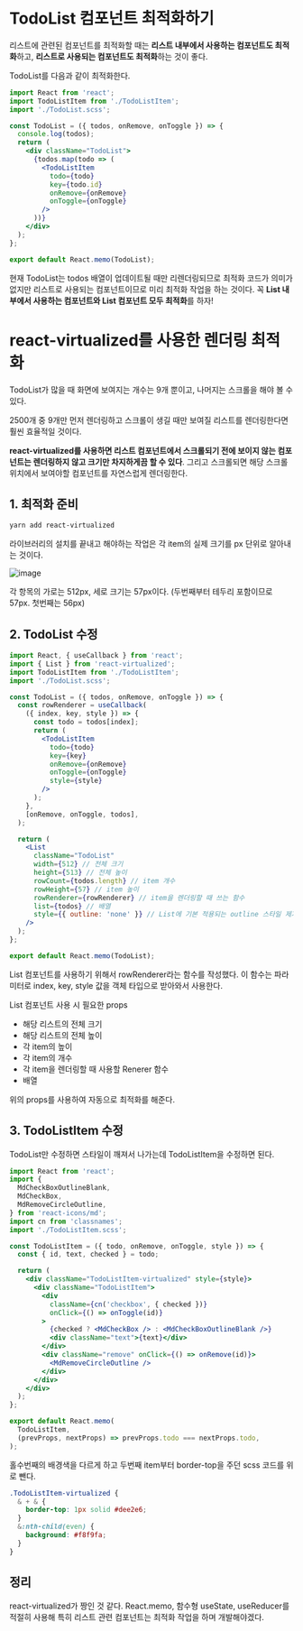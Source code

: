 # TodoList 컴포넌트 최적화하기

리스트에 관련된 컴포넌트를 최적화할 때는 **리스트 내부에서 사용하는 컴포넌트도 최적화**하고, **리스트로 사용되는 컴포넌트도 최적화**하는 것이 좋다.

TodoList를 다음과 같이 최적화한다.

```jsx
import React from 'react';
import TodoListItem from './TodoListItem';
import './TodoList.scss';

const TodoList = ({ todos, onRemove, onToggle }) => {
  console.log(todos);
  return (
    <div className="TodoList">
      {todos.map(todo => (
        <TodoListItem
          todo={todo}
          key={todo.id}
          onRemove={onRemove}
          onToggle={onToggle}
        />
      ))}
    </div>
  );
};

export default React.memo(TodoList);
```

현재 TodoList는 todos 배열이 업데이트될 때만 리렌더링되므로 최적화 코드가 의미가 없지만 리스트로 사용되는 컴포넌트이므로 미리 최적화 작업을 하는 것이다. 꼭 **List 내부에서 사용하는 컴포넌트와 List 컴포넌트 모두 최적화**를 하자!

# react-virtualized를 사용한 렌더링 최적화

TodoList가 많을 때 화면에 보여지는 개수는 9개 뿐이고, 나머지는 스크롤을 해야 볼 수 있다.

2500개 중 9개만 먼저 렌더링하고 스크롤이 생길 때만 보여질 리스트를 렌더링한다면 훨씬 효율적일 것이다.

**react-virtualized를 사용하면 리스트 컴포넌트에서 스크롤되기 전에 보이지 않는 컴포넌트는 렌더링하지 않고 크기만 차지하게끔 할 수 있다**. 그리고 스크롤되면 해당 스크롤 위치에서 보여야할 컴포넌트를 자연스럽게 렌더링한다.

## 1. 최적화 준비

```bash
yarn add react-virtualized
```

라이브러리의 설치를 끝내고 해야하는 작업은 각 item의 실제 크기를 px 단위로 알아내는 것이다.

![image](https://user-images.githubusercontent.com/48080762/71799575-06c62580-3099-11ea-907b-d98b8b6429e2.png)

각 항목의 가로는 512px, 세로 크기는 57px이다. (두번째부터 테두리 포함이므로 57px. 첫번째는 56px)

## 2. TodoList 수정

```jsx
import React, { useCallback } from 'react';
import { List } from 'react-virtualized';
import TodoListItem from './TodoListItem';
import './TodoList.scss';

const TodoList = ({ todos, onRemove, onToggle }) => {
  const rowRenderer = useCallback(
    ({ index, key, style }) => {
      const todo = todos[index];
      return (
        <TodoListItem
          todo={todo}
          key={key}
          onRemove={onRemove}
          onToggle={onToggle}
          style={style}
        />
      );
    },
    [onRemove, onToggle, todos],
  );

  return (
    <List
      className="TodoList"
      width={512} // 전체 크기
      height={513} // 전체 높이
      rowCount={todos.length} // item 개수
      rowHeight={57} // item 높이
      rowRenderer={rowRenderer} // item을 렌더링할 때 쓰는 함수
      list={todos} // 배열
      style={{ outline: 'none' }} // List에 기본 적용되는 outline 스타일 제거
    />
  );
};

export default React.memo(TodoList);
```

List 컴포넌트를 사용하기 위해서 rowRenderer라는 함수를 작성했다. 이 함수는 파라미터로 index, key, style 값을 객체 타입으로 받아와서 사용한다.

List 컴포넌트 사용 시 필요한 props

- 해당 리스트의 전체 크기
- 해당 리스트의 전체 높이
- 각 item의 높이
- 각 item의 개수
- 각 item을 렌더링할 때 사용할 Renerer 함수
- 배열

위의 props를 사용하여 자동으로 최적화를 해준다.

## 3. TodoListItem 수정

TodoList만 수정하면 스타일이 깨져서 나가는데 TodoListItem을 수정하면 된다.

```jsx
import React from 'react';
import {
  MdCheckBoxOutlineBlank,
  MdCheckBox,
  MdRemoveCircleOutline,
} from 'react-icons/md';
import cn from 'classnames';
import './TodoListItem.scss';

const TodoListItem = ({ todo, onRemove, onToggle, style }) => {
  const { id, text, checked } = todo;

  return (
    <div className="TodoListItem-virtualized" style={style}>
      <div className="TodoListItem">
        <div
          className={cn('checkbox', { checked })}
          onClick={() => onToggle(id)}
        >
          {checked ? <MdCheckBox /> : <MdCheckBoxOutlineBlank />}
          <div className="text">{text}</div>
        </div>
        <div className="remove" onClick={() => onRemove(id)}>
          <MdRemoveCircleOutline />
        </div>
      </div>
    </div>
  );
};

export default React.memo(
  TodoListItem,
  (prevProps, nextProps) => prevProps.todo === nextProps.todo,
);
```

홀수번째의 배경색을 다르게 하고 두번째 item부터 border-top을 주던 scss 코드를 위로 뺀다.

```scss
.TodoListItem-virtualized {
  & + & {
    border-top: 1px solid #dee2e6;
  }
  &:nth-child(even) {
    background: #f8f9fa;
  }
}
```

## 정리

react-virtualized가 짱인 것 같다. React.memo, 함수형 useState, useReducer를 적절히 사용해 특히 리스트 관련 컴포넌트는 최적화 작업을 하며 개발해야겠다.

